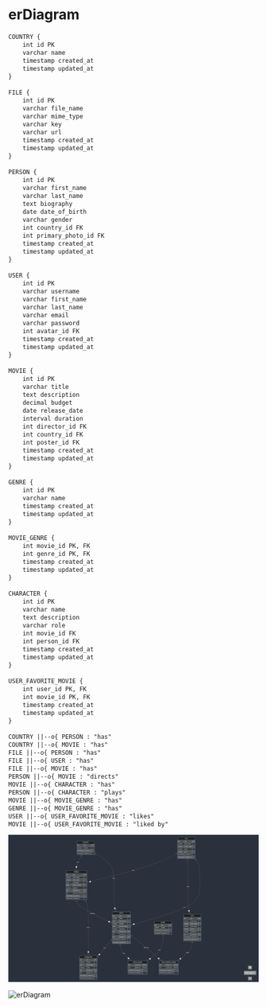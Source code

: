 # erDiagram

    COUNTRY {
        int id PK
        varchar name
        timestamp created_at
        timestamp updated_at
    }

    FILE {
        int id PK
        varchar file_name
        varchar mime_type
        varchar key
        varchar url
        timestamp created_at
        timestamp updated_at
    }

    PERSON {
        int id PK
        varchar first_name
        varchar last_name
        text biography
        date date_of_birth
        varchar gender
        int country_id FK
        int primary_photo_id FK
        timestamp created_at
        timestamp updated_at
    }

    USER {
        int id PK
        varchar username
        varchar first_name
        varchar last_name
        varchar email
        varchar password
        int avatar_id FK
        timestamp created_at
        timestamp updated_at
    }

    MOVIE {
        int id PK
        varchar title
        text description
        decimal budget
        date release_date
        interval duration
        int director_id FK
        int country_id FK
        int poster_id FK
        timestamp created_at
        timestamp updated_at
    }

    GENRE {
        int id PK
        varchar name
        timestamp created_at
        timestamp updated_at
    }

    MOVIE_GENRE {
        int movie_id PK, FK
        int genre_id PK, FK
        timestamp created_at
        timestamp updated_at
    }

    CHARACTER {
        int id PK
        varchar name
        text description
        varchar role
        int movie_id FK
        int person_id FK
        timestamp created_at
        timestamp updated_at
    }

    USER_FAVORITE_MOVIE {
        int user_id PK, FK
        int movie_id PK, FK
        timestamp created_at
        timestamp updated_at
    }

    COUNTRY ||--o{ PERSON : "has"
    COUNTRY ||--o{ MOVIE : "has"
    FILE ||--o{ PERSON : "has"
    FILE ||--o{ USER : "has"
    FILE ||--o{ MOVIE : "has"
    PERSON ||--o{ MOVIE : "directs"
    MOVIE ||--o{ CHARACTER : "has"
    PERSON ||--o{ CHARACTER : "plays"
    MOVIE ||--o{ MOVIE_GENRE : "has"
    GENRE ||--o{ MOVIE_GENRE : "has"
    USER ||--o{ USER_FAVORITE_MOVIE : "likes"
    MOVIE ||--o{ USER_FAVORITE_MOVIE : "liked by"


![erDiagram](<mermaid-diagram.png>)

![erDiagram](https://mermaid.ink/img/pako:eNrFVtuO2jAQ_ZXIz-wP8IZoaNF2YRXYlVohWUM8EIskjiYObcTy73USLrkYlgqq5gHhmeO5-czYO-YrgazPkL5IWBNEi9gx33D6Npl7P5xdtSw-GWtHCuf1-SzaAvkBkBNDhGeplhGmGqLE8QlBo-CgbdosEQ3tfhFXf0bj7-6NnlcyRN50f1RFxhHXeWJRbTDvCjMKH5jDq-vNppObs6BUX0gjhI5K42_tLKUyx5UEtUyKUMofrlZ8KUkHXXNrjAVSMypfZbGmnJvoRs9NVUIyAqNKAqVVG3B3kd5mrndjibIUyV6gvyzeUYURyLArTiBNfykSzaBgCxro4fm_TN_HtzJdSx22OSAw9UkmWqq4xgL0zZmFzjITa9QtdhCGCCnyYtFwi7Q1e0RG0LRWRCQkoa8V2QhyjTsqNWYfXrSv7sRz_89gKs-LWwOI1FYiL8PodSphmo6syrsjGn4beIPh_OY2sgwSK4mOeFIhXki0c9xIqYr_yYzgo8H71BvPXW7tmGI2XCr9xXO5v_SHK_Lj4-lJ7Y4Dv-8sWADpgllBVfgtTHndXbVSR5Qz84re6uJgtgOpOvsEqxQH1JlaV401YUkIud1cvXdaBivh57gy9VoZ2rQo4KHcoD2AazuEs8yLTazHIiRzMwjzJCpZtmA6QNMzrCwX0KaA7Q0OMq1meeyz_grCFHuMVLYOTquKNoc31UmKQpo5-lI9ucqXV48lEP9UymA0Zbj_A9R-4vI?type=png)
